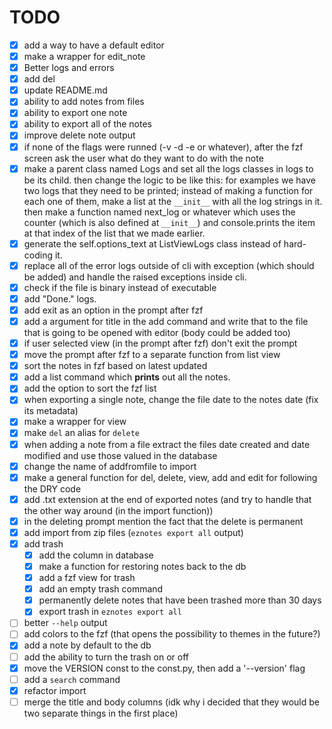 # TODO
 - [x] add a way to have a default editor
 - [x] make a wrapper for edit_note
 - [x] Better logs and errors
 - [x] add del
 - [x] update README.md
 - [x] ability to add notes from files
 - [x] ability to export one note
 - [x] ability to export all of the notes
 - [x] improve delete note output
 - [x] if none of the flags were runned (-v -d -e or whatever), after the fzf screen ask the user what do they want to do with the note
 - [x] make a parent class named Logs and set all the logs classes in logs to be its child. then change the logic to be like this:
    for examples we have two logs that they need to be printed; instead of making a function for each one of them,
    make a list at the `__init__`  with all the log strings in it. then make a function named next_log or whatever
    which uses the counter (which is also defined at `__init__`) and console.prints the item at that index of the list
    that we made earlier.
 - [x] generate the self.options_text at ListViewLogs class instead of hard-coding it.
 - [x] replace all of the error logs outside of cli with exception (which should be added) and handle
       the raised exceptions inside cli.
 - [x] check if the file is binary instead of executable
 - [x] add "Done." logs.
 - [x] add exit as an option in the prompt after fzf
 - [x] add a argument for title in the add command and write that to the file that is going to be opened with editor (body could be added too)
 - [x] if user selected view (in the prompt after fzf) don't exit the prompt
 - [x] move the prompt after fzf to a separate function from list view
 - [x] sort the notes in fzf based on latest updated
 - [x] add a list command which **prints** out all the notes.
 - [x] add the option to sort the fzf list
 - [x] when exporting a single note, change the file date to the notes date (fix its metadata)
 - [x] make a wrapper for view
 - [x] make `del` an alias for `delete`
 - [x] when adding a note from a file extract the files date created and date modified and use those valued in the database
 - [x] change the name of addfromfile to import
 - [x] make a general function for del, delete, view, add and edit for following the DRY code
 - [x] add .txt extension at the end of exported notes (and try to handle that the other way around (in the import function))
 - [x] in the deleting prompt mention the fact that the delete is permanent
 - [x] add import from zip files (`eznotes export all` output)
 - [x] add trash
      - [x] add the column in database
      - [x] make a function for restoring notes back to the db
      - [x] add a fzf view for trash
      - [x] add an empty trash command
      - [x] permanently delete notes that have been trashed more than 30 days
      - [x] export trash in `eznotes export all`
 - [ ] better `--help` output
 - [ ] add colors to the fzf (that opens the possibility to themes in the future?)
 - [x] add a note by default to the db
 - [ ] add the ability to turn the trash on or off
 - [x] move the VERSION const to the const.py, then add a '--version' flag
 - [ ] add a `search` command
 - [x] refactor import
 - [ ] merge the title and body columns (idk why i decided that they would be two separate things in the first place)
